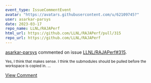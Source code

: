 ```yaml
---
event_type: IssueCommentEvent
avatar: "https://avatars.githubusercontent.com/u/62109745?"
user: asarkar-parsys
date: 2023-03-17
repo_name: LLNL/RAJAPerf
html_url: https://github.com/LLNL/RAJAPerf/pull/315
repo_url: https://github.com/LLNL/RAJAPerf
---
```


<a href='https://github.com/asarkar-parsys' target='_blank'>asarkar-parsys</a> commented on issue <a href='https://github.com/LLNL/RAJAPerf/pull/315' target='_blank'>LLNL/RAJAPerf#315</a>.

<small>Yes, I think that makes sense. I think the submodules should be pulled before the workspace is copied in. ...</small>

<a href='https://github.com/LLNL/RAJAPerf/pull/315' target='_blank'>View Comment</a>